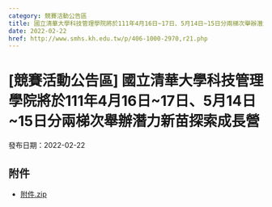 ```yaml
---
category: 競賽活動公告區
title: 國立清華大學科技管理學院將於111年4月16日~17日、5月14日~15日分兩梯次舉辦潛力新苗探索成長營
date: 2022-02-22
href: http://www.smhs.kh.edu.tw/p/406-1000-2970,r21.php
---
```


# [競賽活動公告區] 國立清華大學科技管理學院將於111年4月16日~17日、5月14日~15日分兩梯次舉辦潛力新苗探索成長營

發布日期：2022-02-22



## 附件

- [附件.zip](https://www.smhs.kh.edu.tw/app/index.php?Action=downloadfile&file=WVhSMFlXTm9Mell3TDNCMFlWOHlOekEwWHpjMU5UWTROVGxmTURJM01qVXVlbWx3&fname=DGGGROTSYWQO41XX50LKSWHGRK30OOLKDGUWTSKK4125MLVWKPROVTPOUSSSPKPO)
